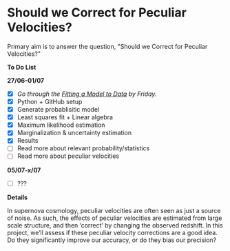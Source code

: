 # Should we Correct for Peculiar Velocities?
Primary aim is to answer the question, "Should we Correct for Peculiar Velocities?"


**To Do List**

**27/06-01/07**
- [x] *Go through the [Fitting a Model to Data](http://dan.iel.fm/emcee/current/user/line/) by Friday.*
- [x] Python + GitHub setup
- [x] Generate probablisitic model
- [x] Least squares fit + Linear algebra
- [x] Maximum likelihood estimation
- [x] Marginalization & uncertainty estimation
- [x] Results
- [ ] Read more about relevant probability/statistics
- [ ] Read more about peculiar velocities

**05/07-x/07**
- [ ] ???


**Details**

In supernova cosmology, peculiar velocities are often seen as just a source of noise.  As such, the effects of peculiar velocities are estimated from large scale structure, and then ‘correct’ by changing the observed redshift.  In this project, we’ll assess if these peculiar velocity corrections are a good idea.  Do they significantly improve our accuracy, or do they bias our precision?
